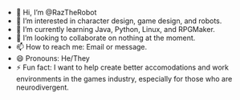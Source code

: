 - 👋 Hi, I’m @RazTheRobot
- 👀 I’m interested in character design, game design, and robots.
- 🌱 I’m currently learning Java, Python, Linux, and RPGMaker.
- 💞️ I’m looking to collaborate on nothing at the moment.
- 📫 How to reach me: Email or message.
- 😄 Pronouns: He/They
- ⚡ Fun fact: I want to help create better accomodations and work environments in the games industry, especially for those who are neurodivergent.

<!---
RazTheRobot/RazTheRobot is a ✨ special ✨ repository because its `README.md` (this file) appears on your GitHub profile.
You can click the Preview link to take a look at your changes.
--->
